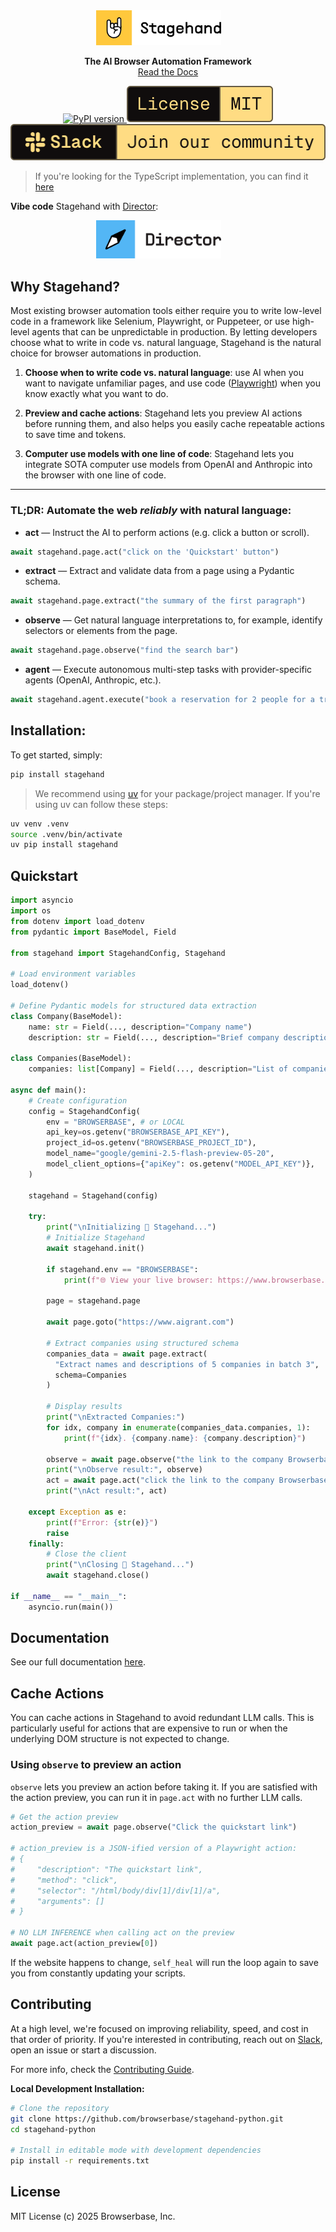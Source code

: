 <div id="toc" align="center" style="margin-bottom: 0;">
  <ul style="list-style: none; margin: 0; padding: 0;">
    <a href="https://stagehand.dev">
      <picture>
        <source media="(prefers-color-scheme: dark)" srcset="media/dark_logo.png" />
        <img alt="Stagehand" src="media/light_logo.png" width="200" style="margin-right: 30px;" />
      </picture>
    </a>
  </ul>
</div>
<p align="center">
  <strong>The AI Browser Automation Framework</strong><br>
  <a href="https://docs.stagehand.dev">Read the Docs</a>
</p>

<p align="center">
  <a href="https://pypi.org/project/stagehand">
    <picture>
      <source media="(prefers-color-scheme: dark)" srcset="https://img.shields.io/pypi/v/stagehand.svg?style=for-the-badge" />
      <img alt="PyPI version" src="https://img.shields.io/pypi/v/stagehand.svg?style=for-the-badge" />
    </picture>
  </a>
  <a href="https://github.com/browserbase/stagehand/tree/main?tab=MIT-1-ov-file#MIT-1-ov-file">
    <picture>
      <source media="(prefers-color-scheme: dark)" srcset="media/dark_license.svg" />
      <img alt="MIT License" src="media/light_license.svg" />
    </picture>
  </a>
  <a href="https://stagehand.dev/slack">
    <picture>
      <source media="(prefers-color-scheme: dark)" srcset="media/dark_slack.svg" />
      <img alt="Slack Community" src="media/light_slack.svg" />
    </picture>
  </a>
</p>

> If you're looking for the TypeScript implementation, you can find it [here](https://github.com/browserbase/stagehand)

**Vibe code** Stagehand with [Director](https://director.ai): 
<div id="toc" align="center" style="margin-bottom: 0;">
  <ul style="list-style: none; margin: 0; padding: 0;">
    <a href="https://director.ai">
      <picture>
        <source media="(prefers-color-scheme: dark)" srcset="media/Director_Logo_White.svg" />
        <img alt="Stagehand" src="media/Director_Logo.png" width="200" style="margin-right: 30px;" />
      </picture>
    </a>
  </ul>
</div>

## Why Stagehand?

Most existing browser automation tools either require you to write low-level code in a framework like Selenium, Playwright, or Puppeteer, or use high-level agents that can be unpredictable in production. By letting developers choose what to write in code vs. natural language, Stagehand is the natural choice for browser automations in production.

1. **Choose when to write code vs. natural language**: use AI when you want to navigate unfamiliar pages, and use code ([Playwright](https://playwright.dev/)) when you know exactly what you want to do.

2. **Preview and cache actions**: Stagehand lets you preview AI actions before running them, and also helps you easily cache repeatable actions to save time and tokens.

3. **Computer use models with one line of code**: Stagehand lets you integrate SOTA computer use models from OpenAI and Anthropic into the browser with one line of code.

-----

### TL;DR: Automate the web *reliably* with natural language:

- **act** — Instruct the AI to perform actions (e.g. click a button or scroll).
```python
await stagehand.page.act("click on the 'Quickstart' button")
```
- **extract** — Extract and validate data from a page using a Pydantic schema.
```python
await stagehand.page.extract("the summary of the first paragraph")
```
- **observe** — Get natural language interpretations to, for example, identify selectors or elements from the page.
```python
await stagehand.page.observe("find the search bar")
```
- **agent** — Execute autonomous multi-step tasks with provider-specific agents (OpenAI, Anthropic, etc.).
```python
await stagehand.agent.execute("book a reservation for 2 people for a trip to the Maldives")
```


## Installation:

To get started, simply:

```bash
pip install stagehand
```

> We recommend using [uv](https://docs.astral.sh/uv/) for your package/project manager. If you're using uv can follow these steps:

```bash
uv venv .venv
source .venv/bin/activate
uv pip install stagehand
```

## Quickstart

```python
import asyncio
import os
from dotenv import load_dotenv
from pydantic import BaseModel, Field

from stagehand import StagehandConfig, Stagehand

# Load environment variables
load_dotenv()

# Define Pydantic models for structured data extraction
class Company(BaseModel):
    name: str = Field(..., description="Company name")
    description: str = Field(..., description="Brief company description")

class Companies(BaseModel):
    companies: list[Company] = Field(..., description="List of companies")
    
async def main():
    # Create configuration
    config = StagehandConfig(
        env = "BROWSERBASE", # or LOCAL
        api_key=os.getenv("BROWSERBASE_API_KEY"),
        project_id=os.getenv("BROWSERBASE_PROJECT_ID"),
        model_name="google/gemini-2.5-flash-preview-05-20",
        model_client_options={"apiKey": os.getenv("MODEL_API_KEY")},
    )
    
    stagehand = Stagehand(config)
    
    try:
        print("\nInitializing 🤘 Stagehand...")
        # Initialize Stagehand
        await stagehand.init()

        if stagehand.env == "BROWSERBASE":    
            print(f"🌐 View your live browser: https://www.browserbase.com/sessions/{stagehand.session_id}")

        page = stagehand.page

        await page.goto("https://www.aigrant.com")
        
        # Extract companies using structured schema        
        companies_data = await page.extract(
          "Extract names and descriptions of 5 companies in batch 3",
          schema=Companies
        )
        
        # Display results
        print("\nExtracted Companies:")
        for idx, company in enumerate(companies_data.companies, 1):
            print(f"{idx}. {company.name}: {company.description}")

        observe = await page.observe("the link to the company Browserbase")
        print("\nObserve result:", observe)
        act = await page.act("click the link to the company Browserbase")
        print("\nAct result:", act)
            
    except Exception as e:
        print(f"Error: {str(e)}")
        raise
    finally:
        # Close the client
        print("\nClosing 🤘 Stagehand...")
        await stagehand.close()

if __name__ == "__main__":
    asyncio.run(main())
```

## Documentation

See our full documentation [here](https://docs.stagehand.dev/).

## Cache Actions

You can cache actions in Stagehand to avoid redundant LLM calls. This is particularly useful for actions that are expensive to run or when the underlying DOM structure is not expected to change.

### Using `observe` to preview an action

`observe` lets you preview an action before taking it. If you are satisfied with the action preview, you can run it in `page.act` with no further LLM calls.

```python
# Get the action preview
action_preview = await page.observe("Click the quickstart link")

# action_preview is a JSON-ified version of a Playwright action:
# {
#     "description": "The quickstart link",
#     "method": "click",
#     "selector": "/html/body/div[1]/div[1]/a",
#     "arguments": []
# }

# NO LLM INFERENCE when calling act on the preview
await page.act(action_preview[0])
```

If the website happens to change, `self_heal` will run the loop again to save you from constantly updating your scripts.


## Contributing

At a high level, we're focused on improving reliability, speed, and cost in that order of priority. If you're interested in contributing, reach out on [Slack](https://stagehand.dev/slack), open an issue or start a discussion. 

For more info, check the [Contributing Guide](https://docs.stagehand.dev/examples/contributing).

**Local Development Installation:**

```bash
# Clone the repository
git clone https://github.com/browserbase/stagehand-python.git
cd stagehand-python

# Install in editable mode with development dependencies
pip install -r requirements.txt
```


## License

MIT License (c) 2025 Browserbase, Inc.
